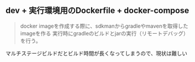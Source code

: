 ## dev + 実行環境用のDockerfile + docker-compose

> docker imageを作成する際に、sdkmanからgradleやmavenを取得したimageを作る
> 実行時にgradleのビルドとjarの実行（リモートデバッグ）を行う。

マルチステージビルドだとビルド時間が長くなってしまうので、現状は難しい
